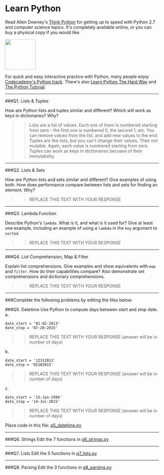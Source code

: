 # Learn Python

Read Allen Downey's [Think Python](http://www.greenteapress.com/thinkpython/) for getting up to speed with Python 2.7 and computer science topics. It's completely available online, or you can buy a physical copy if you would like.

<a href="http://www.greenteapress.com/thinkpython/"><img src="img/think_python.png" style="width: 100px;" target="_blank"></a>

For quick and easy interactive practice with Python, many people enjoy [Codecademy's Python track](http://www.codecademy.com/en/tracks/python). There's also [Learn Python The Hard Way](http://learnpythonthehardway.org/book/) and [The Python Tutorial](https://docs.python.org/2/tutorial/).

---

###Q1. Lists &amp; Tuples

How are Python lists and tuples similar and different? Which will work as keys in dictionaries? Why?

>>  Lists are a list of values. Each one of them is numbered starting from zero - the first one is numbered 0, the second 1, etc. You can remove values from the list, and add new values to the end. Tuples are like lists, but you can't change their values. Their not mutable. Again, each value is numbered starting from zero. Tuples can work as keys in dictionaries becuase of their immutability. 
    

---

###Q2. Lists &amp; Sets

How are Python lists and sets similar and different? Give examples of using both. How does performance compare between lists and sets for finding an element. Why?

>> REPLACE THIS TEXT WITH YOUR RESPONSE

---

###Q3. Lambda Function

Describe Python's `lambda`. What is it, and what is it used for? Give at least one example, including an example of using a `lambda` in the `key` argument to `sorted`.

>> REPLACE THIS TEXT WITH YOUR RESPONSE

---

###Q4. List Comprehension, Map &amp; Filter

Explain list comprehensions. Give examples and show equivalents with `map` and `filter`. How do their capabilities compare? Also demonstrate set comprehensions and dictionary comprehensions.

>> REPLACE THIS TEXT WITH YOUR RESPONSE

---

###Complete the following problems by editing the files below:

###Q5. Datetime
Use Python to compute days between start and stop date.   
a.  

```
date_start = '01-02-2013'    
date_stop = '07-28-2015'
```

>> REPLACE THIS TEXT WITH YOUR RESPONSE (answer will be in number of days)

b.  
```
date_start = '12312013'  
date_stop = '05282015'  
```

>> REPLACE THIS TEXT WITH YOUR RESPONSE (answer will be in number of days)

c.  
```
date_start = '15-Jan-1994'      
date_stop = '14-Jul-2015'  
```

>> REPLACE THIS TEXT WITH YOUR RESPONSE  (answer will be in number of days)

Place code in this file: [q5_datetime.py](python/q5_datetime.py)

---

###Q6. Strings
Edit the 7 functions in [q6_strings.py](python/q6_strings.py)

---

###Q7. Lists
Edit the 5 functions in [q7_lists.py](python/q7_lists.py)

---

###Q8. Parsing
Edit the 3 functions in [q8_parsing.py](python/q8_parsing.py)





